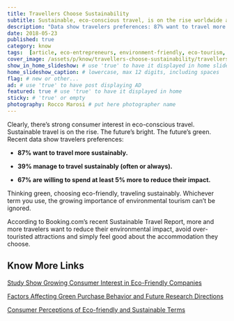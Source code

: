 ```yaml
---
title: Travellers Choose Sustainability
subtitle: Sustainable, eco-conscious travel, is on the rise worldwide according to recent statistics.
description: "Data show travelers preferences: 87% want to travel more sustainably. 39% manage to travel sustainably. 67% can spend at least 5% more to reduce their impact."
date: 2018-05-23
published: true
category: know
tags:  [article, eco-entrepreneurs, environment-friendly, eco-tourism, learning, permaculture, social-responsibility, travel]
cover_image: /assets/p/know/travellers-choose-sustainability/travellers-choose-sustainability.jpg
show_in_home_slideshow: # use 'true' to have it displayed in home slideshow
home_slideshow_caption: # lowercase, max 12 digits, including spaces
flag: # new or other...
ad: # use 'true' to have post displaying AD
featured: true # use 'true' to have it displayed in home
sticky: # 'true' or empty
photography: Rocco Marosi # put here photographer name
---
```


Clearly, there’s strong consumer interest in eco-conscious travel. Sustainable travel is on the rise. The future’s bright. The future’s green. Recent data show travelers preferences:

- **87% want to travel more sustainably.**

- **39% manage to travel sustainably (often or always).**

- **67% are willing to spend at least 5% more to reduce their impact.**

Thinking green, choosing eco-friendly, traveling sustainably. Whichever term you use, the growing importance of environmental tourism can’t be ignored.

According to Booking.com’s recent Sustainable Travel Report, more and more travelers want to reduce their environmental impact, avoid over-touristed attractions and simply feel good about the accommodation they choose.


## Know More Links

[Study Show Growing Consumer Interest in Eco-Friendly Companies](https://www.webmarketingpros.com/blog/study-show-growing-consumer-interest-in-eco-friendly-companies/)

[Factors Affecting Green Purchase Behavior and Future Research Directions](https://www.sciencedirect.com/science/article/pii/S2306774815000034)

[Consumer Perceptions of Eco-friendly and Sustainable Terms](https://www.researchgate.net/publication/282923711_Consumer_Perceptions_of_Eco-friendly_and_Sustainable_Terms)
